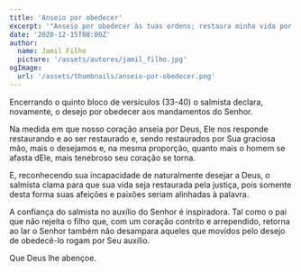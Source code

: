 ```yaml
---
title: 'Anseio por obedecer'
excerpt: '"Anseio por obedecer às tuas ordens; restaura minha vida por tua justiça" (Salmos 119.40)'
date: '2020-12-15T08:00Z'
author:
  name: Jamil Filho
  picture: '/assets/autores/jamil_filho.jpg'
ogImage:
  url: '/assets/thumbnails/anseio-por-obedecer.png'
---
```


Encerrando o quinto bloco de versículos (33-40) o salmista declara, novamente, o desejo por obedecer aos mandamentos do Senhor.

Na medida em que nosso coração anseia por Deus, Ele nos responde restaurando e ao ser restaurado e, sendo restaurados por Sua graciosa mão, mais o desejamos e, na mesma proporção, quanto mais o homem se afasta dEle, mais tenebroso seu coração se torna.

E, reconhecendo sua incapacidade de naturalmente desejar a Deus, o salmista clama para que sua vida seja restaurada pela justiça, pois somente desta forma suas afeições e paixões seriam alinhadas à palavra.

A confiança do salmista no auxílio do Senhor é inspiradora. Tal como o pai que não rejeita o filho que, com um coração contrito e arrependido, retorna ao lar o Senhor também não desampara aqueles que movidos pelo desejo de obedecê-lo rogam por Seu auxílio.

Que Deus lhe abençoe.